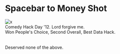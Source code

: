 Spacebar to Money Shot
======================
![x](https://raw.github.com/astanway/Spacebar-to-Money-Shot/master/img/turtle.png)
<br>
Comedy Hack Day '12. Lord forgive me. 
<br>
Won People's Choice, Second Overall, Best Data Hack. 
<br>
<br>
<br>
Deserved none of the above.
